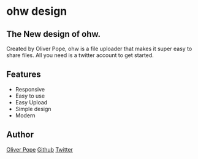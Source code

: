 # ohw design

## The New design of ohw.

Created by Oliver Pope, ohw is a file uploader that makes it super easy to share files. All you need is a twitter account to get started.

## Features

- Responsive
- Easy to use
- Easy Upload
- Simple design
- Modern

## Author

[Oliver Pope]('https://owebboy.com')
[Github]('https://github.com/owebboy')
[Twitter]('https://twitter.com/owebboy')
